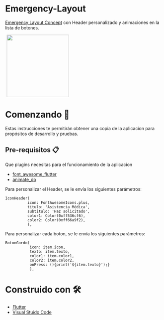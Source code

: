 # Emergency-Layout
[Emergency Layout Concept](https://project365.design/2018/07/22/day-203-emergency-crisis-response-app-concept/ "Emergency Layout Concept") con Header personalizado y animaciones en la lista de botones.

<p>
    <img src="https://res.cloudinary.com/dzgd10ssq/image/upload/v1599433520/Apps/wtvlx6mm19zocjaorm5y.gif" width="200"/ hspace="5">
</p>


# Comenzando 🚀

Estas instrucciones te permitirán obtener una copia de la aplicacion para propósitos de desarrollo y pruebas.

## Pre-requisitos 📋

Que plugins necesitas para el funcionamiento de la aplicacion
- [font_awesome_flutter](https://pub.dev/packages/font_awesome_flutter#-readme-tab- "font_awesome_flutter")
- [animate_do](https://pub.dev/packages/animate_do#-readme-tab- "animate_do")

Para personalizar el Header, se le envía los siguientes parámetros:

```
IconHeader(
          icon: FontAwesomeIcons.plus, 
          titulo: 'Asistencia Médica', 
          subtitulo: 'Haz solicitado',
          color1: Color(0xff536cf6),
          color2: Color(0xff66a9f2),
          ),
  ```


Para personalizar cada boton, se le envía los siguientes parámetros:

```
BotonGordo(
           icon: item.icon, 
           texto: item.texto,
           color1: item.color1,
           color2: item.color2,
           onPress: (){print('${item.texto}');}
           ),
  ```
  
  # Construido con 🛠️
  - [Flutter](https://flutter.dev/ "flutter")
  - [Visual Stuido Code](https://code.visualstudio.com/ "Visual Stuido Code")

